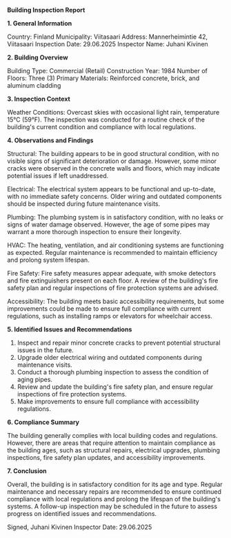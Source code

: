  **Building Inspection Report**

**1. General Information**

Country: Finland
Municipality: Viitasaari
Address: Mannerheimintie 42, Viitasaari
Inspection Date: 29.06.2025
Inspector Name: Juhani Kivinen

**2. Building Overview**

Building Type: Commercial (Retail)
Construction Year: 1984
Number of Floors: Three (3)
Primary Materials: Reinforced concrete, brick, and aluminum cladding

**3. Inspection Context**

Weather Conditions: Overcast skies with occasional light rain, temperature 15°C (59°F). The inspection was conducted for a routine check of the building's current condition and compliance with local regulations.

**4. Observations and Findings**

Structural: The building appears to be in good structural condition, with no visible signs of significant deterioration or damage. However, some minor cracks were observed in the concrete walls and floors, which may indicate potential issues if left unaddressed.

Electrical: The electrical system appears to be functional and up-to-date, with no immediate safety concerns. Older wiring and outdated components should be inspected during future maintenance visits.

Plumbing: The plumbing system is in satisfactory condition, with no leaks or signs of water damage observed. However, the age of some pipes may warrant a more thorough inspection to ensure their longevity.

HVAC: The heating, ventilation, and air conditioning systems are functioning as expected. Regular maintenance is recommended to maintain efficiency and prolong system lifespan.

Fire Safety: Fire safety measures appear adequate, with smoke detectors and fire extinguishers present on each floor. A review of the building's fire safety plan and regular inspections of fire protection systems are advised.

Accessibility: The building meets basic accessibility requirements, but some improvements could be made to ensure full compliance with current regulations, such as installing ramps or elevators for wheelchair access.

**5. Identified Issues and Recommendations**

1. Inspect and repair minor concrete cracks to prevent potential structural issues in the future.
2. Upgrade older electrical wiring and outdated components during maintenance visits.
3. Conduct a thorough plumbing inspection to assess the condition of aging pipes.
4. Review and update the building's fire safety plan, and ensure regular inspections of fire protection systems.
5. Make improvements to ensure full compliance with accessibility regulations.

**6. Compliance Summary**

The building generally complies with local building codes and regulations. However, there are areas that require attention to maintain compliance as the building ages, such as structural repairs, electrical upgrades, plumbing inspections, fire safety plan updates, and accessibility improvements.

**7. Conclusion**

Overall, the building is in satisfactory condition for its age and type. Regular maintenance and necessary repairs are recommended to ensure continued compliance with local regulations and prolong the lifespan of the building's systems. A follow-up inspection may be scheduled in the future to assess progress on identified issues and recommendations.

Signed,
Juhani Kivinen
Inspector
Date: 29.06.2025